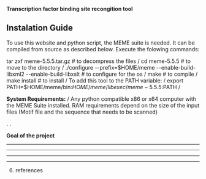 **Transcription factor binding site recongition tool**


## **Instalation Guide** ##
To use this website and python script, the MEME suite is needed. 
It can be compiled from source as described below. 
Execute the folowing commands:

tar zxf meme-5.5.5.tar.gz # to decompress the files /
          cd meme-5.5.5 # to move to the directory /
          ./configure --prefix=$HOME/meme --enable-build-libxml2 --enable-build-libxslt # to configure for the os /
          make # to compile /
          make install # to install /
To add this tool to the PATH variable: /
export PATH=$HOME/meme/bin:$HOME/meme/libexec/meme-5.5.5:$PATH /


**System Requirements:** /
Any python compatible x86 or x64 computer with the MEME Suite installed.
RAM requirements depend on the size of the input files (Motif file and the sequence that needs to be scanned)

.
.

**Goal of the project**

****

****

****

****

6. references

